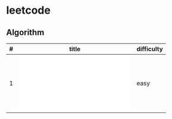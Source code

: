 # leetcode

## Algorithm
|#|title|difficulty|
|-|-----|----------|
|1|![tow sum](./algorithm/1.two_sum.js)|easy|
